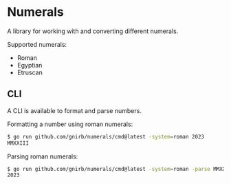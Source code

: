 # Numerals

A library for working with and converting different numerals.

Supported numerals:
* Roman
* Egyptian
* Etruscan

## CLI

A CLI is available to format and parse numbers.

Formatting a number using roman numerals:
```bash
$ go run github.com/gnirb/numerals/cmd@latest -system=roman 2023
MMXXIII
```

Parsing roman numerals:
```bash
$ go run github.com/gnirb/numerals/cmd@latest -system=roman -parse MMXXIII
2023
```